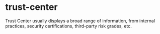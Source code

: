 # trust-center
Trust Center usually displays a broad range of information, from internal practices, security certifications, third-party risk grades, etc.
